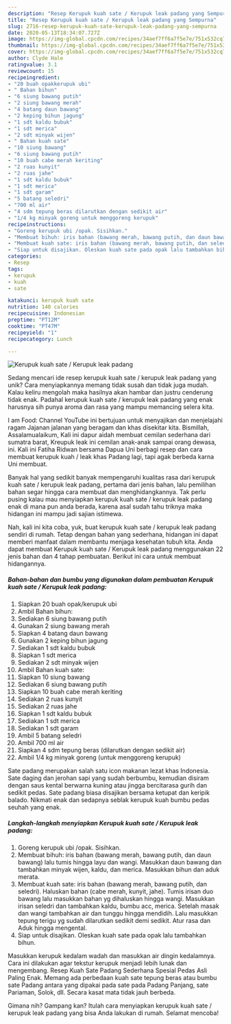 ```yaml
---
description: "Resep Kerupuk kuah sate / Kerupuk leak padang yang Sempurna"
title: "Resep Kerupuk kuah sate / Kerupuk leak padang yang Sempurna"
slug: 2716-resep-kerupuk-kuah-sate-kerupuk-leak-padang-yang-sempurna
date: 2020-05-13T18:34:07.727Z
image: https://img-global.cpcdn.com/recipes/34aef7ff6a7f5e7e/751x532cq70/kerupuk-kuah-sate-kerupuk-leak-padang-foto-resep-utama.jpg
thumbnail: https://img-global.cpcdn.com/recipes/34aef7ff6a7f5e7e/751x532cq70/kerupuk-kuah-sate-kerupuk-leak-padang-foto-resep-utama.jpg
cover: https://img-global.cpcdn.com/recipes/34aef7ff6a7f5e7e/751x532cq70/kerupuk-kuah-sate-kerupuk-leak-padang-foto-resep-utama.jpg
author: Clyde Hale
ratingvalue: 3.1
reviewcount: 15
recipeingredient:
- "20 buah opakkerupuk ubi"
- " Bahan bihun"
- "6 siung bawang putih"
- "2 siung bawang merah"
- "4 batang daun bawang"
- "2 keping bihun jagung"
- "1 sdt kaldu bubuk"
- "1 sdt merica"
- "2 sdt minyak wijen"
- " Bahan kuah sate"
- "10 siung bawang"
- "6 siung bawang putih"
- "10 buah cabe merah keriting"
- "2 ruas kunyit"
- "2 ruas jahe"
- "1 sdt kaldu bubuk"
- "1 sdt merica"
- "1 sdt garam"
- "5 batang seledri"
- "700 ml air"
- "4 sdm tepung beras dilarutkan dengan sedikit air"
- "1/4 kg minyak goreng untuk menggoreng kerupuk"
recipeinstructions:
- "Goreng kerupuk ubi /opak. Sisihkan."
- "Membuat bihuh: iris bahan (bawang merah, bawang putih, dan daun bawang) lalu tumis hingga layu dan wangi. Masukkan daun bawang dan tambahkan minyak wijen, kaldu, dan merica. Masukkan bihun dan aduk merata."
- "Membuat kuah sate: iris bahan (bawang merah, bawang putih, dan seledri). Haluskan bahan (cabe merah, kunyit, jahe). Tumis irisan duo bawang lalu masukkan bahan yg dihaluskan hingga wangi. Masukkan irisan seledri dan tambahkan kaldu, bumbu acc, merica. Setelah masak dan wangi tambahkan air dan tunggu hingga mendidih. Lalu masukkan tepung terigu yg sudah dilarutkan sedikit demi sedikit. Atur rasa dan Aduk hingga mengental."
- "Siap untuk disajikan. Oleskan kuah sate pada opak lalu tambahkan bihun."
categories:
- Resep
tags:
- kerupuk
- kuah
- sate

katakunci: kerupuk kuah sate 
nutrition: 140 calories
recipecuisine: Indonesian
preptime: "PT12M"
cooktime: "PT47M"
recipeyield: "1"
recipecategory: Lunch

---
```



![Kerupuk kuah sate / Kerupuk leak padang](https://img-global.cpcdn.com/recipes/34aef7ff6a7f5e7e/751x532cq70/kerupuk-kuah-sate-kerupuk-leak-padang-foto-resep-utama.jpg)

Sedang mencari ide resep kerupuk kuah sate / kerupuk leak padang yang unik? Cara menyiapkannya memang tidak susah dan tidak juga mudah. Kalau keliru mengolah maka hasilnya akan hambar dan justru cenderung tidak enak. Padahal kerupuk kuah sate / kerupuk leak padang yang enak harusnya sih punya aroma dan rasa yang mampu memancing selera kita.

I am Food: Channel YouTube ini bertujuan untuk menyajikan dan menjelajahi ragam Jajanan jalanan yang beragam dan khas disekitar kita. Bismillah, Assalamualaikum, Kali ini dapur aidah membuat cemilan sederhana dari sumatra barat, Kreupuk leak ini cemilan anak-anak sampai orang dewasa, ini. Kali ini Fatiha Ridwan bersama Dapua Uni berbagi resep dan cara membuat kerupuk kuah / leak khas Padang lagi, tapi agak berbeda karna Uni membuat.

Banyak hal yang sedikit banyak mempengaruhi kualitas rasa dari kerupuk kuah sate / kerupuk leak padang, pertama dari jenis bahan, lalu pemilihan bahan segar hingga cara membuat dan menghidangkannya. Tak perlu pusing kalau mau menyiapkan kerupuk kuah sate / kerupuk leak padang enak di mana pun anda berada, karena asal sudah tahu triknya maka hidangan ini mampu jadi sajian istimewa.


Nah, kali ini kita coba, yuk, buat kerupuk kuah sate / kerupuk leak padang sendiri di rumah. Tetap dengan bahan yang sederhana, hidangan ini dapat memberi manfaat dalam membantu menjaga kesehatan tubuh kita. Anda dapat membuat Kerupuk kuah sate / Kerupuk leak padang menggunakan 22 jenis bahan dan 4 tahap pembuatan. Berikut ini cara untuk membuat hidangannya.

<!--inarticleads1-->

##### Bahan-bahan dan bumbu yang digunakan dalam pembuatan Kerupuk kuah sate / Kerupuk leak padang:

1. Siapkan 20 buah opak/kerupuk ubi
1. Ambil  Bahan bihun:
1. Sediakan 6 siung bawang putih
1. Gunakan 2 siung bawang merah
1. Siapkan 4 batang daun bawang
1. Gunakan 2 keping bihun jagung
1. Sediakan 1 sdt kaldu bubuk
1. Siapkan 1 sdt merica
1. Sediakan 2 sdt minyak wijen
1. Ambil  Bahan kuah sate:
1. Siapkan 10 siung bawang
1. Sediakan 6 siung bawang putih
1. Siapkan 10 buah cabe merah keriting
1. Sediakan 2 ruas kunyit
1. Sediakan 2 ruas jahe
1. Siapkan 1 sdt kaldu bubuk
1. Sediakan 1 sdt merica
1. Sediakan 1 sdt garam
1. Ambil 5 batang seledri
1. Ambil 700 ml air
1. Siapkan 4 sdm tepung beras (dilarutkan dengan sedikit air)
1. Ambil 1/4 kg minyak goreng (untuk menggoreng kerupuk)


Sate padang merupakan salah satu icon makanan lezat khas Indonesia. Sate daging dan jerohan sapi yang sudah berbumbu, kemudian disiram dengan saus kental berwarna kuning atau jingga bercitarasa gurih dan sedikit pedas. Sate padang biasa disajikan bersama ketupat dan keripik balado. Nikmati enak dan sedapnya seblak kerupuk kuah bumbu pedas seuhah yang enak. 

<!--inarticleads2-->

##### Langkah-langkah menyiapkan Kerupuk kuah sate / Kerupuk leak padang:

1. Goreng kerupuk ubi /opak. Sisihkan.
1. Membuat bihuh: iris bahan (bawang merah, bawang putih, dan daun bawang) lalu tumis hingga layu dan wangi. Masukkan daun bawang dan tambahkan minyak wijen, kaldu, dan merica. Masukkan bihun dan aduk merata.
1. Membuat kuah sate: iris bahan (bawang merah, bawang putih, dan seledri). Haluskan bahan (cabe merah, kunyit, jahe). Tumis irisan duo bawang lalu masukkan bahan yg dihaluskan hingga wangi. Masukkan irisan seledri dan tambahkan kaldu, bumbu acc, merica. Setelah masak dan wangi tambahkan air dan tunggu hingga mendidih. Lalu masukkan tepung terigu yg sudah dilarutkan sedikit demi sedikit. Atur rasa dan Aduk hingga mengental.
1. Siap untuk disajikan. Oleskan kuah sate pada opak lalu tambahkan bihun.


Masukkan kerupuk kedalam wadah dan masukkan air dingin kedalamnya. Cara ini dilakukan agar tekstur kerupuk menjadi lebih lunak dan mengembang. Resep Kuah Sate Padang Sederhana Spesial Pedas Asli Paling Enak. Memang ada perbedaan kuah sate tepung beras atau bumbu sate Padang antara yang dipakai pada sate pada Padang Panjang, sate Pariaman, Solok, dll. Secara kasat mata tidak jauh berbeda. 

Gimana nih? Gampang kan? Itulah cara menyiapkan kerupuk kuah sate / kerupuk leak padang yang bisa Anda lakukan di rumah. Selamat mencoba!
